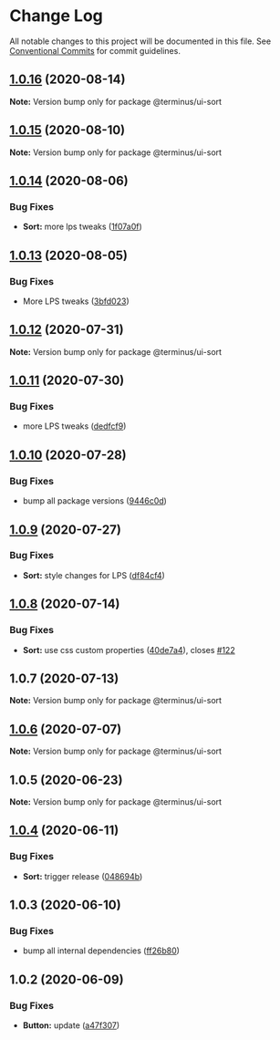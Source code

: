 # Change Log

All notable changes to this project will be documented in this file.
See [Conventional Commits](https://conventionalcommits.org) for commit guidelines.

## [1.0.16](https://github.com/GetTerminus/terminus-oss/compare/@terminus/ui-sort@1.0.15...@terminus/ui-sort@1.0.16) (2020-08-14)

**Note:** Version bump only for package @terminus/ui-sort

## [1.0.15](https://github.com/GetTerminus/terminus-oss/compare/@terminus/ui-sort@1.0.14...@terminus/ui-sort@1.0.15) (2020-08-10)

**Note:** Version bump only for package @terminus/ui-sort

## [1.0.14](https://github.com/GetTerminus/terminus-oss/compare/@terminus/ui-sort@1.0.13...@terminus/ui-sort@1.0.14) (2020-08-06)

### Bug Fixes

* **Sort:** more lps tweaks ([1f07a0f](https://github.com/GetTerminus/terminus-oss/commit/1f07a0f195154c886b9ffb53778e5b900894a9c1))

## [1.0.13](https://github.com/GetTerminus/terminus-oss/compare/@terminus/ui-sort@1.0.12...@terminus/ui-sort@1.0.13) (2020-08-05)

### Bug Fixes

* More LPS tweaks ([3bfd023](https://github.com/GetTerminus/terminus-oss/commit/3bfd023788f06b3bd609493d3308f902c11f0dcd))

## [1.0.12](https://github.com/GetTerminus/terminus-oss/compare/@terminus/ui-sort@1.0.11...@terminus/ui-sort@1.0.12) (2020-07-31)

**Note:** Version bump only for package @terminus/ui-sort

## [1.0.11](https://github.com/GetTerminus/terminus-oss/compare/@terminus/ui-sort@1.0.10...@terminus/ui-sort@1.0.11) (2020-07-30)

### Bug Fixes

* more LPS tweaks ([dedfcf9](https://github.com/GetTerminus/terminus-oss/commit/dedfcf947e3bcd33041b388ccab9bcc5bf273f51))

## [1.0.10](https://github.com/GetTerminus/terminus-oss/compare/@terminus/ui-sort@1.0.9...@terminus/ui-sort@1.0.10) (2020-07-28)

### Bug Fixes

* bump all package versions ([9446c0d](https://github.com/GetTerminus/terminus-oss/commit/9446c0d5cde3bd693cfba7cabbfd2db443a47b00))

## [1.0.9](https://github.com/GetTerminus/terminus-oss/compare/@terminus/ui-sort@1.0.8...@terminus/ui-sort@1.0.9) (2020-07-27)

### Bug Fixes

* **Sort:** style changes for LPS ([df84cf4](https://github.com/GetTerminus/terminus-oss/commit/df84cf44a635ec694178915d507a4b1abc9def46))

## [1.0.8](https://github.com/GetTerminus/terminus-oss/compare/@terminus/ui-sort@1.0.7...@terminus/ui-sort@1.0.8) (2020-07-14)

### Bug Fixes

* **Sort:** use css custom properties ([40de7a4](https://github.com/GetTerminus/terminus-oss/commit/40de7a451cccc26a033c117240b2029b508cda44)), closes [#122](https://github.com/GetTerminus/terminus-oss/issues/122)

## 1.0.7 (2020-07-13)

**Note:** Version bump only for package @terminus/ui-sort

## [1.0.6](https://github.com/GetTerminus/terminus-oss/compare/@terminus/ui-sort@1.0.5...@terminus/ui-sort@1.0.6) (2020-07-07)

**Note:** Version bump only for package @terminus/ui-sort

## 1.0.5 (2020-06-23)

**Note:** Version bump only for package @terminus/ui-sort

## [1.0.4](https://github.com/GetTerminus/terminus-oss/compare/@terminus/ui-sort@1.0.3...@terminus/ui-sort@1.0.4) (2020-06-11)

### Bug Fixes

* **Sort:** trigger release ([048694b](https://github.com/GetTerminus/terminus-oss/commit/048694b3f602bcafce9b32bd2adca45a3c5ad68a))

## 1.0.3 (2020-06-10)

### Bug Fixes

* bump all internal dependencies ([ff26b80](https://github.com/GetTerminus/terminus-oss/commit/ff26b806bb599401f006996be5b567a378e68ef3))

## 1.0.2 (2020-06-09)

### Bug Fixes

* **Button:** update ([a47f307](https://github.com/GetTerminus/terminus-oss/commit/a47f30757b9216d6ee76788c117e76eacf5289e5))
